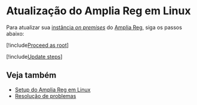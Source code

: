 ﻿# Atualização do Amplia Reg em Linux

Para atualizar sua [instância *on premises*](../index.md) do [Amplia Reg](../../index.md), siga os passos abaixo:

[!include[Proceed as root](../../../includes/linux/su.md)]

[!include[Update steps](../../../../../includes/amplia-reg/linux/update.md)]

<!--
<a name="vnext" />

## Testando a próxima versão do Amplia Reg

Para testar a próxima versão do Amplia Reg, atualmente em estágio *Release Candidate*:

[!include[Update to vNext](../../../../../includes/amplia-reg/linux/update-vnext.md)]

> [!WARNING]
> Versões em *Release Candidate* não são adequadas para produção e, portanto, devem ser instaladas
> apenas em ambientes de homologação/testes.
-->

## Veja também

* [Setup do Amplia Reg em Linux](index.md)
* [Resolução de problemas](troubleshoot/index.md)
